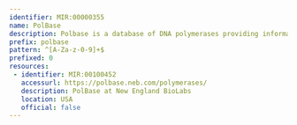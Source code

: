 ```yaml
---
identifier: MIR:00000355
name: PolBase
description: Polbase is a database of DNA polymerases providing information on polymerase protein sequence, target DNA sequence, enzyme structure, sequence mutations and details on polymerase activity.
prefix: polbase
pattern: ^[A-Za-z-0-9]+$
prefixed: 0
resources:
 - identifier: MIR:00100452
   accessurl: https://polbase.neb.com/polymerases/
   description: PolBase at New England BioLabs
   location: USA
   official: false
---
```

